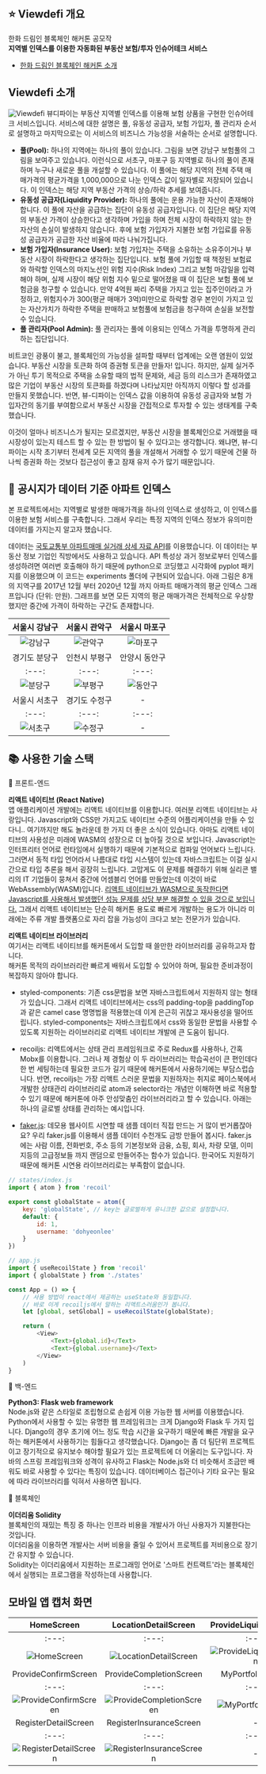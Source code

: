 ## ⭐️ Viewdefi 개요
한화 드림인 블록체인 해커톤 공모작 <br />
**지역별 인덱스를 이용한 자동화된 부동산 보험/투자 인슈어테크 서비스**
* [한화 드림인 블록체인 해커톤 소개](https://dreamin.career/academy/hackathon)

## Viewdefi 소개
![Viewdefi](./images/viewdefi.png)
뷰디파이는 부동산 지역별 인덱스를 이용해 보험 상품을 구현한 인슈어테크 서비스입니다. 서비스에 대한 설명은 풀, 유동성 공급자, 보험 가입자, 풀 관리자 순서로 설명하고 마지막으로는 이 서비스의 비즈니스 가능성을 서술하는 순서로 설명합니다.
* **풀(Pool):** 하나의 지역에는 하나의 풀이 있습니다. 그림을 보면 강남구 보험풀의 그림을 보여주고 있습니다. 이런식으로 서초구, 마포구 등 지역별로 하나의 풀이 존재하며 누구나 새로운 풀을 개설할 수 있습니다. 이 풀에는 해당 지역의 전체 주택 매매가격의 평균가격을 1,000,000으로 나눈 인덱스 값이 일자별로 저장되어 있습니다. 이 인덱스는 해당 지역 부동산 가격의 상승/하락 추세를 보여줍니다.
* **유동성 공급자(Liquidity Provider):** 하나의 풀에는 운용 가능한 자산이 존재해야 합니다. 이 풀에 자산을 공급하는 집단이 유동성 공급자입니다. 이 집단은 해당 지역의 부동산 가격이 상승한다고 생각하며 가입을 하며 전체 시장이 하락하지 않는 한 자산의 손실이 발생하지 않습니다. 후에 보험 가입자가 지불한 보험 가입료를 유동성 공급자가 공급한 자산 비율에 따라 나눠가집니다.
* **보험 가입자(Insurance User):** 보험 가입자는 주택을 소유하는 소유주이거나 부동산 시장이 하락한다고 생각하는 집단입니다. 보험 풀에 가입할 때 책정된 보험료와 하락할 인덱스의 마지노선인 위험 지수(Risk Index) 그리고 보험 마감일을 입력해야 하며, 실제 시장이 해당 위험 지수 밑으로 떨어졌을 때 이 집단은 보험 풀에 보험금을 청구할 수 있습니다. 만약 4억원 짜리 주택을 가지고 있는 집주인이라고 가정하고, 위험지수가 300(평균 매매가 3억)미만으로 하락할 경우 본인이 가지고 있는 자산가치가 하락한 주택을 판매하고 보험풀에 보험금을 청구하여 손실을 보전할 수 있습니다.
* **풀 관리자(Pool Admin):** 풀 관리자는 풀에 이용되는 인덱스 가격을 투명하게 관리하는 집단입니다.

비트코인 광풍이 불고, 블록체인의 가능성을 설파할 때부터 업계에는 오랜 염원이 있었습니다. 부동산 시장을 토큰화 하여 증권형 토큰을 만들자! 입니다. 하지만, 실제 실거주가 아닌 투기 목적으로 주택을 소유할 때의 법적 문제와, 세금 등의 리스크가 존재하였고 많은 기업이 부동산 시장의 토큰화를 하겠다며 나타났지만 아직까지 이렇다 할 성과를 만들지 못했습니다. 반면, 뷰-디파이는 인덱스 값을 이용하여 유동성 공급자와 보험 가입자간의 동기를 부여함으로서 부동산 시장을 간접적으로 투자할 수 있는 생태계를 구축했습니다.

이것이 얼마나 비즈니스가 될지는 모르겠지만, 부동산 시장을 블록체인으로 거래했을 때 시장성이 있는지 테스트 할 수 있는 한 방법이 될 수 있다고는 생각합니다. 왜냐면, 뷰-디파이는 시작 초기부터 전세계 모든 지역의 풀을 개설해서 거래할 수 있기 때문에 건물 하나씩 증권화 하는 것보다 접근성이 좋고 잠재 유저 수가 많기 때문입니다.

## 🧪 공시지가 데이터 기준 아파트 인덱스
본 프로젝트에서는 지역별로 발생한 매매가격을 하나의 인덱스로 생성하고, 이 인덱스를 이용한 보험 서비스를 구축합니다. 그래서 우리는 특정 지역의 인덱스 정보가 유의미한 데이터를 가지는지 알고자 했습니다.

데이터는 [국토교통부 아파트매매 실거래 상세 자료 API](https://data.go.kr/tcs/dss/selectApiDataDetailView.do?publicDataPk=15057511)를 이용했습니다. 이 데이터는 부동산 정보 기업인 직방에서도 사용하고 있습니다. API 특성상 과거 정보로부터 인덱스를 생성하려면 여러번 호출해야 하기 때문에 python으로 코딩했고 시각화에 pyplot 패키지를 이용했으며 이 코드는 experiments 폴더에 구현되어 있습니다. 아래 그림은 8개의 지역구를 2017년 12월 부터 2020년 12월 까지 아파트 매매가격의 평균 인덱스 그래프입니다 (단위: 만원). 그래프를 보면 모든 지역의 평균 매매가격은 전체적으로 우상향 했지만 중간에 가격이 하락하는 구간도 존재합니다.

| 서울시 강남구 | 서울시 관악구 | 서울시 마포구 |
|:---:|:---:|:---:|
|![강남구](./images/experiments/graph_gangnam.png) |![관악구](./images/experiments/graph_gwanak.png)|![마포구](./images/experiments/graph_mapo.png)|
| 경기도 분당구 | 인천시 부평구 | 안양시 동안구 |
|:---:|:---:|:---:|
|![분당구](./images/experiments/graph_bundang.png) |![부평구](./images/experiments/graph_boopyung.png)|![동안구](./images/experiments/graph_dongan.png)|
| 서울시 서초구 | 경기도 수정구 | - |
|:---:|:---:|:---:|
|![서초구](./images/experiments/graph_seocho.png) |![수정구](./images/experiments/graph_soojeong.png)| - |

## 📚 사용한 기술 스택
📒 프론트-엔드

**리액트 네이티브 (React Native)**<br />
앱 애플리케이션 개발에는 리액트 네이티브를 이용합니다. 여러분 리액트 네이티브는 사랑입니다. Javascript와 CSS만 가지고도 네이티브 수준의 어플리케이션을 만들 수 있다니.. 여기까지만 해도 놀라운데 한 가지 더 좋은 소식이 있습니다. 아마도 리액트 네이티브의 사용성은 미래에 WASM의 성장으로 더 높아질 것으로 보입니다. Javascript는 인터프리터 언어로 런타임에서 실행하기 때문에 기본적으로 컴파일 언어보다 느립니다. 그러면서 동적 타입 언어라서 나름대로 타입 시스템이 있는데 자바스크립트는 이걸 실시간으로 타입 추론을 해서 굉장히 느립니다. 고맙게도 이 문제를 해결하기 위해 실리콘 밸리의 IT 기업들이 뭉쳐서 중간에 어셈블리 언어를 만들었는데 이것이 바로 WebAssembly(WASM)입니다. [리액트 네이티브가 WASM으로 동작한다면 Javascript를 사용해서 발생했던 성능 문제를 상당 부분 해결할 수 있을 것으로 보입니다.](https://www.usenix.org/system/files/atc19-jangda.pdf) 그래서 리액트 네이티브는 단순히 해커톤 용도로 빠르게 개발하는 용도가 아니라 미래에는 주류 개발 플랫폼으로 자리 잡을 가능성이 크다고 보는 전문가가 있습니다.

**리액트 네이티브 라이브러리**<br/>
여기서는 리액트 네이티브를 해커톤에서 도입할 때 쓸만한 라이브러리를 공유하고자 합니다.<br/>
해커톤 목적의 라이브러리란 빠르게 배워서 도입할 수 있어야 하며, 필요한 준비과정이 복잡하지 않아야 합니다.

* styled-components: 기존 css문법을 보면 자바스크립트에서 지원하지 않는 형태가 있습니다. 그래서 리액트 네이티브에서는 css의 padding-top을 paddingTop과 같은 camel case 명명법을 적용했는데 이게 은근히 귀찮고 재사용성을 떨어뜨립니다. styled-components는 자바스크립트에서 css와 동일한 문법을 사용할 수 있도록 지원하는 라이브러리로 리액트 네이티브 개발에 큰 도움이 됩니다. 

* recoiljs: 리액트에서는 상태 관리 프레임워크로 주로 Redux를 사용하나, 간혹 Mobx를 이용합니다. 그러나 제 경험상 이 두 라이브러리는 학습곡선이 큰 편인데다 한 번 세팅하는데 필요한 코드가 길기 때문에 해커톤에서 사용하기에는 부담스럽습니다. 반면, recoiljs는 가장 리액트 스러운 문법을 지원하자는 취지로 페이스북에서 개발한 상태관리 라이브러리로 atom과 selector라는 개념만 이해하면 바로 적용할 수 있기 때문에 해커톤에 아주 안성맞춤인 라이브러리라고 할 수 있습니다. 아래는 하나의 글로벌 상태를 관리하는 예시입니다.

* [faker.js](https://github.com/marak/Faker.js/): 데모용 웹사이트 시연할 때 샘플 데이터 직접 만드는 거 많이 번거롭잖아요? 우리 faker.js를 이용해서 샘플 데이터 수천개도 금방 만들어 봅시다. faker.js에는 사람 이름, 전화번호, 주소 등의 기본정보와 금융, 쇼핑, 회사, 차량 모델, 이미지등의 고급정보들 까지 랜덤으로 만들어주는 함수가 있습니다. 한국어도 지원하기 때문에 해커톤 시연용 라이브러리로는 부족함이 없습니다.

```javascript
// states/index.js
import { atom } from 'recoil'

export const globalState = atom({
    key: 'globalState', // key는 글로벌하게 유니크한 값으로 설정합니다.
    default: {
        id: 1,
        username: 'dohyeonlee'
    }
})

// app.js
import { useRecoilState } from 'recoil'
import { globalState } from './states'

const App = () => {
    // 사용 방법이 react에서 제공하는 useState와 동일합니다.
    // 바로 이게 recoiljs에서 말하는 리액트스러움인가 봅니다.
    let [global, setGlobal] = useRecoilState(globalState);

    return (
        <View>
            <Text>{global.id}</Text>
            <Text>{global.username}</Text>
        </View>
    )
}
```

📒 백-엔드

**Python3: Flask web framework**<br />
Node.js와 같은 스타일로 조립형으로 손쉽게 이용 가능한 웹 서버를 이용했습니다. Python에서 사용할 수 있는 유명한 웹 프레임워크는 크게 Django와 Flask 두 가지 입니다. Django의 경우 초기에 어느 정도 학습 시간을 요구하기 때문에 빠른 개발을 요구하는 해커톤에서 사용하기는 힘들다고 생각했습니다. Django는 좀 더 팀단위 프로젝트이고 장기적으로 유지보수 해야할 필요가 있는 프로젝트에 더 어울리는 도구입니다. 자바의 스프링 프레임워크와 성격이 유사하고 Flask는 Node.js와 더 비슷해서 조금만 배워도 바로 사용할 수 있다는 특징이 있습니다. 데이터베이스 접근이나 기타 요구는 필요에 따라 라이브러리를 익혀서 사용하면 됩니다.

📒 블록체인

**이더리움 Solidity**<br />
블록체인의 재밌는 특징 중 하나는 인프라 비용을 개발사가 아닌 사용자가 지불한다는 것입니다.<br />
이더리움을 이용하면 개발사는 서버 비용을 줄일 수 있어서 프로젝트를 저비용으로 장기간 유지할 수 있습니다.<br />
Solidity는 이더리움에서 지원하는 프로그래밍 언어로 '스마트 컨트랙트'라는 블록체인에서 실행되는 프로그램을 작성하는데 사용합니다.

## 모바일 앱 캡처 화면
| HomeScreen | LocationDetailScreen | ProvideLiquidityScreen |
|:---:|:---:|:---:|
|:---:|:---:|:---:|
|![HomeScreen](./images/HomeScreen.png) |![LocationDetailScreen](./images/LocationDetailScreen.png)|![ProvideLiquidityScreen](./images/ProvideLiquidityScreen.png)|
| ProvideConfirmScreen | ProvideCompletionScreen | MyPortfolioScreen |
|:---:|:---:|:---:|
|![ProvideConfirmScreen](./images/ProvideConfirmScreen.png) |![ProvideCompletionScreen](./images/ProvideCompletionScreen.png)|![MyPortfolioScreen](./images/MyPortfolioScreen.png)|
| RegisterDetailScreen | RegisterInsuranceScreen | - |
|:---:|:---:|:---:|
|![RegisterDetailScreen](./images/RegisterDetailScreen.png) |![RegisterInsuranceScreen](./images/RegisterInsuranceScreen.png)| - |
